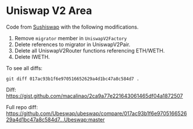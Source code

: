 # Uniswap V2 Area

Code from [Sushiswap](https://github.com/sushiswap/sushiswap/tree/017ac93b1f6e970516652629a4d1bc47a8c584d7/contracts) with the following modifications.

1. Remove `migrator` member in `UniswapV2Factory`
2. Delete references to migrator in UniswapV2Pair.
3. Delete all UniswapV2Router functions referencing ETH/WETH.
4. Delete IWETH.

To see all diffs:

```
git diff 017ac93b1f6e970516652629a4d1bc47a8c584d7 .
```

Diff: https://gist.github.com/macalinao/2ca9a77e221643061465df04a1872507

Full repo diff: https://github.com/Ubeswap/ubeswap/compare/017ac93b1f6e970516652629a4d1bc47a8c584d7...Ubeswap:master

